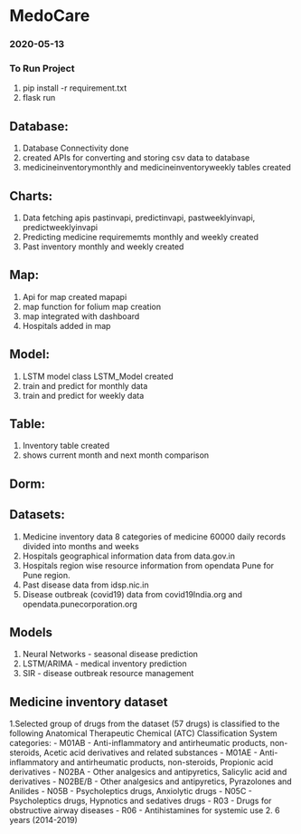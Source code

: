 # MedoCare
### 2020-05-13

### To Run Project
1. pip  install -r requirement.txt
2. flask run

## Database:
1. Database Connectivity done
2. created APIs for converting and storing csv data to database
3. medicineinventorymonthly and medicineinventoryweekly tables created

## Charts:
1. Data fetching apis pastinvapi, predictinvapi, pastweeklyinvapi, predictweeklyinvapi
2. Predicting medicine requirememts monthly and weekly created
3. Past inventory monthly and weekly created

## Map:
1. Api for map created mapapi
2. map function for folium map creation
3. map integrated with dashboard
4. Hospitals added in map

## Model:
1. LSTM model class LSTM_Model created
2. train and predict for monthly data
3. train and predict for weekly data

## Table:
1. Inventory table created
2. shows current month and next month comparison

## Dorm:


## Datasets:
1. Medicine inventory data 8 categories of medicine 60000 daily records divided into months and weeks
2. Hospitals geographical information data from data.gov.in
3. Hospitals region wise resource information from opendata Pune for Pune region.
4. Past disease data from idsp.nic.in
5. Disease outbreak (covid19)  data from covid19India.org and opendata.punecorporation.org

## Models
1. Neural Networks - seasonal disease prediction
2. LSTM/ARIMA - medical inventory prediction
3. SIR - disease outbreak resource management


## Medicine inventory dataset
1.Selected group of drugs from the dataset (57 drugs) is classified to the following Anatomical Therapeutic Chemical (ATC) Classification System categories: - M01AB - Anti-inflammatory and antirheumatic products, non-steroids, Acetic acid derivatives and related substances - M01AE - Anti-inflammatory and antirheumatic products, non-steroids, Propionic acid derivatives - N02BA - Other analgesics and antipyretics, Salicylic acid and derivatives - N02BE/B - Other analgesics and antipyretics, Pyrazolones and Anilides - N05B - Psycholeptics drugs, Anxiolytic drugs - N05C - Psycholeptics drugs, Hypnotics and sedatives drugs - R03 - Drugs for obstructive airway diseases - R06 - Antihistamines for systemic use 
2. 6 years (2014-2019)